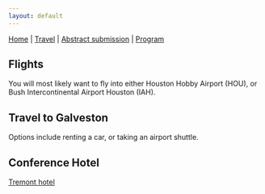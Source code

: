 ```yaml
---
layout: default
---
```


<!-- [Link to another hash header](#header-2). -->

<!-- [Link to another page](another-page).  -->

[Home](./) | [Travel](./travel) | [Abstract submission](./submissions) | [Program](./program)

## Flights

You will most likely want to fly into either Houston Hobby Airport (HOU), or Bush Intercontinental Airport Houston (IAH). 

## Travel to Galveston

Options include renting a car, or taking an airport shuttle.

## Conference Hotel

[Tremont hotel](http://www.thetremonthouse.com/) 

